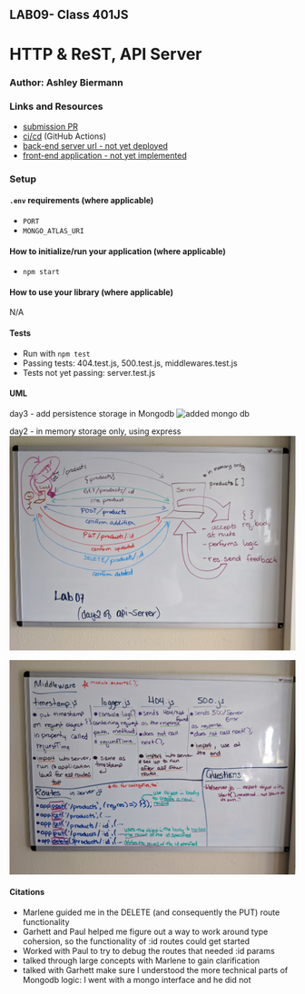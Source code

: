 ## LAB09- Class 401JS

# HTTP & ReST, API Server

### Author: Ashley Biermann

### Links and Resources

- [submission PR](https://github.com/ashleybiermann/apiserver/pull/5)
- [ci/cd](https://github.com/401-advanced-javascript-ashley-biermann/notes/tree/master/.github/workflows) (GitHub Actions)
- [back-end server url - not yet deployed](http://xyz.com)
- [front-end application - not yet implemented](http://xyz.com)

### Setup

#### `.env` requirements (where applicable)
- `PORT`
- `MONGO_ATLAS_URI`

#### How to initialize/run your application (where applicable)

- `npm start`

#### How to use your library (where applicable)
N/A

#### Tests
- Run with `npm test`
- Passing tests: 404.test.js, 500.test.js, middlewares.test.js
- Tests not yet passing: server.test.js

#### UML

day3 - add persistence storage in Mongodb
![added mongo db](/images/apiservermongodb.jpg)

day2 - in memory storage only, using express
![visual](/images/apiserver07-2.jpg)

![overview](/images/apiserver07.jpg)


#### Citations
- Marlene guided me in the DELETE (and consequently the PUT) route functionality
- Garhett and Paul helped me figure out a way to work around type cohersion, so the functionality of :id routes could get started
- Worked with Paul to try to debug the routes that needed :id params
- talked through large concepts with Marlene to gain clarification
- talked with Garhett make sure I understood the more technical parts of Mongodb logic:  I went with a mongo interface and he did not